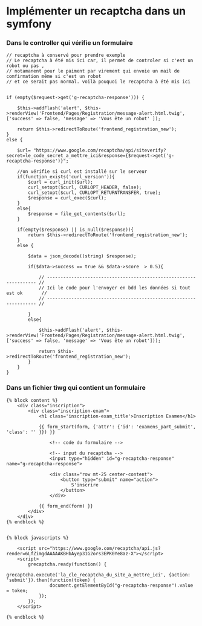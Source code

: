 # Implémenter un recaptcha dans un symfony


### Dans le controller qui vérifie un formulaire

    // recaptcha à conservé pour prendre exemple
    // Le recaptcha à été mis ici car, il permet de controler si c'est un robot ou pas , 
    // notamanent pour le paiment par virement qui envoie un mail de comfirmation même si c'est un robot
    // et ce serait pas normal. voilà pouquoi le recaptcha à été mis ici

        
    if (empty($request->get('g-recaptcha-response'))) {

        $this->addFlash('alert', $this->renderView('Frontend/Pages/Registration/message-alert.html.twig', ['success' => false, 'message' => 'Vous ête un robot' ]);

        return $this->redirectToRoute('frontend_registration_new');
    }
    else {
        
        $url= "https://www.google.com/recaptcha/api/siteverify?secret=le_code_secret_a_mettre_ici&response={$request->get('g-recaptcha-response')}";
        
        //on vérifie si curl est installé sur le serveur
        if(function_exists('curl_version')){
            $curl = curl_init($url);
            curl_setopt($curl, CURLOPT_HEADER, false);
            curl_setopt($curl, CURLOPT_RETURNTRANSFER, true);
            $response = curl_exec($curl);
        }
        else{ 
            $response = file_get_contents($url);
        }

        if(empty($response) || is_null($response)){
            return $this->redirectToRoute('frontend_registration_new');
        }
        else {

            $data = json_decode((string) $response);

            if($data->success == true && $data->score  > 0.5){ 

                // ------------------------------------------------------------------ //
                // Ici le code pour l'envoyer en bdd les données si tout est ok       //
                // ------------------------------------------------------------------ //

            }
            else{

                $this->addFlash('alert', $this->renderView('Frontend/Pages/Registration/message-alert.html.twig', ['success' => false, 'message' => 'Vous ête un robot']));

                return $this->redirectToRoute('frontend_registration_new');
            }
        } 
    }


### Dans un fichier tiwg qui contient un formulaire


    {% block content %}
        <div class="inscription">
            <div class="inscription-exam">
                <h1 class='inscription-exam_title'>Inscription Examen</h1>

                {{ form_start(form, {'attr': {'id': 'examens_part_submit', 'class': '' }}) }}

                    <!-- code du formulaire -->

                    <!-- input du recaptcha -->
                    <input type="hidden" id="g-recaptcha-response" name="g-recaptcha-response">

                    <div class="row mt-25 center-content">
                        <button type="submit" name="action">
                            S'inscrire
                        </button>
                    </div>

                {{ form_end(form) }}
            </div>
        </div>
    {% endblock %}


    {% block javascripts %}

        <script src="https://www.google.com/recaptcha/api.js?render=6LfZimgdAAAAAKBHbAyep31G2ors3EPK0Ye8az-X"></script>
        <script>
            grecaptcha.ready(function() {
                grecaptcha.execute('la_cle_recaptcha_du_site_a_mettre_ici', {action: 'submit'}).then(function(token) {
                    document.getElementById("g-recaptcha-response").value = token;
                });
            });
        </script>

    {% endblock %}